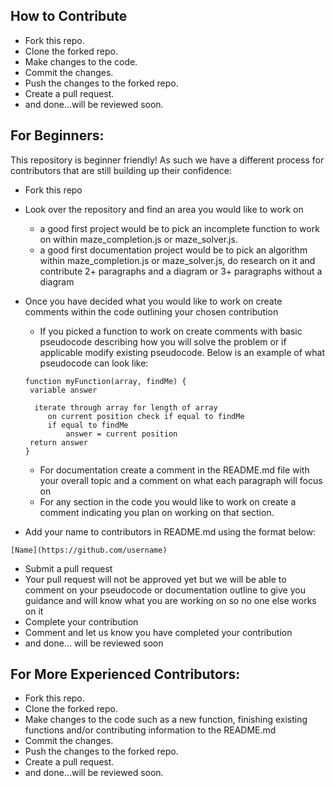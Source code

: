 ## How to Contribute
- Fork this repo.
- Clone the forked repo.
- Make changes to the code.
- Commit the changes.
- Push the changes to the forked repo.
- Create a pull request.
- and done...will be reviewed soon.

## For Beginners: 
This repository is beginner friendly! As such we have a different process for contributors that are still building up their confidence:

- Fork this repo
- Look over the repository and find an area you would like to work on
  - a good first project would be to pick an incomplete function to work on within maze_completion.js or maze_solver.js.
  - a good first documentation project would be to pick an algorithm within maze_completion.js or maze_solver.js, do research on it and contribute 2+ paragraphs and a diagram or 3+ paragraphs without a diagram
- Once you have decided what you would like to work on create comments within the code outlining your chosen contribution
  - If you picked a function to work on create comments with basic pseudocode describing how you will solve the problem or if applicable modify existing pseudocode. Below is an example of what pseudocode can look like:
  
   ``` 
  function myFunction(array, findMe) {
    variable answer 
  
     iterate through array for length of array 
        on current position check if equal to findMe
        if equal to findMe
            answer = current position
    return answer
  }
  ```
  - For documentation create a comment in the README.md file with your overall topic and a comment on what each paragraph will focus on
  - For any section in the code you would like to work on create a comment indicating you plan on working on that section. 
- Add your name to contributors in README.md using the format below: 

``` [Name](https://github.com/username) ```

- Submit a pull request
- Your pull request will not be approved yet but we will be able to comment on your pseudocode or documentation outline to give you guidance and will know what you are working on so no one else works on it
- Complete your contribution
- Comment and let us know you have completed your contribution
- and done... will be reviewed soon

## For More Experienced Contributors:
- Fork this repo.
- Clone the forked repo.
- Make changes to the code such as a new function, finishing existing functions and/or contributing information to the README.md
- Commit the changes.
- Push the changes to the forked repo.
- Create a pull request.
- and done...will be reviewed soon.
